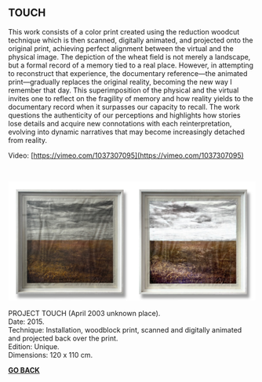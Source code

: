 ## TOUCH

This work consists of a color print created using the reduction woodcut technique which is then scanned, digitally animated, and projected onto the original print, achieving perfect alignment between the virtual and the physical image. The depiction of the wheat field is not merely a landscape, but a formal record of a memory tied to a real place. However, in attempting to reconstruct that experience, the documentary reference—the animated print—gradually replaces the original reality, becoming the new way I remember that day. This superimposition of the physical and the virtual invites one to reflect on the fragility of memory and how reality yields to the documentary record when it surpasses our capacity to recall. The work questions the authenticity of our perceptions and highlights how stories lose details and acquire new connotations with each reinterpretation, evolving into dynamic narratives that may become increasingly detached from reality.

Video: [https://vimeo.com/1037307095](https://vimeo.com/1037307095)

<br>

![AUTOMATON](ASSETS/TOUCHh.jpg)

PROJECT TOUCH (April 2003 unknown place).  
Date: 2015.  
Technique: Installation, woodblock print, scanned and digitally animated and projected back over the print.  
Edition: Unique.  
Dimensions: 120 x 110 cm.  

<b>
<b>

[GO BACK](https://aaronrmoreno.github.io/PHOTON)

